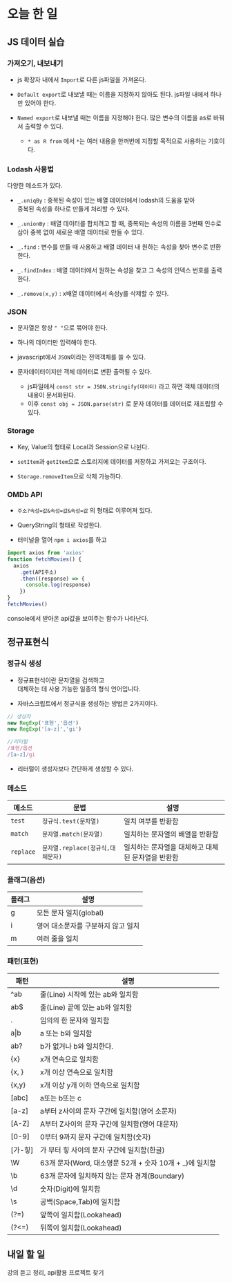 # 오늘 한 일

## JS 데이터 실습

### 가져오기, 내보내기

- js 확장자 내에서 `Import`로 다른 js파일을 가져온다.

- `Default export`로 내보낼 때는 이름을 지정하지 않아도 된다. js파일 내에서 하나만 있어야 한다.

- `Named export`로 내보낼 때는 이름을 지정해야 한다. 많은 변수의 이름을 as로 바꿔서 출력할 수 있다.
  - `* as R from` 에서 `*`는 여러 내용을 한꺼번에 지정할 목적으로 사용하는 기호이다.


### Lodash 사용법

다양한 메소드가 있다.

- `_.uniqBy` :  중복된 속성이 있는 배열 데이터에서 lodash의 도움을 받아  
중복된 속성을 하나로 만들게 처리할 수 있다.

-  `_.unionBy` :  배열 데이터를 합치려고 할 때, 중복되는 속성의 이름을 
3번째 인수로 삼아 중복 없이 새로운 배열 데이터로 만들 수 있다.

- `_.find` : 변수를 만들 때 사용하고 배열 데이터 내 원하는 속성을 찾아 변수로 반환한다.

- `_.findIndex` : 배열 데이터에서 원하는 속성을 찾고 그 속성의 인덱스 번호를 출력한다.

- `_.remove(x,y)` : x배열 데이터에서 속성y를 삭제할 수 있다.


### JSON

- 문자열은 항상 `" "`으로 묶어야 한다.

- 하나의 데이터만 입력해야 한다. 

- javascript에서 `JSON`이라는 전역객체를 쓸 수 있다.

- 문자데이터이지만 객체 데이터로 변환 출력될 수 있다.
  - js파일에서 `const str = JSON.stringify(데이터)` 라고 하면 객체 데이터의 내용이 문서화된다.
  - 이후 `const obj = JSON.parse(str)` 로 문자 데이터를 데이터로 재조립할 수 있다.


### Storage

- Key, Value의 형태로 Local과 Session으로 나뉜다.

- `setItem`과 `getItem`으로 스토리지에 데이터를 저장하고 가져오는 구조이다.

- `Storage.removeItem`으로 삭제 가능하다.


### OMDb API

- `주소?속성=값&속성=값&속성=값` 의 형태로 이루어져 있다.

- QueryString의 형태로 작성한다.

- 터미널을 열어 `npm i axios`를 하고 

```javascript
import axios from 'axios'
function fetchMovies() {
  axios
    .get(API주소)
    .then((response) => {
      console.log(response)
    })
}
fetchMovies()
```
console에서 받아온 api값을 보여주는 함수가 나타난다.


## 정규표현식

### 정규식 생성

-  정규표현식이란 문자열을 검색하고  
대체하는 데 사용 가능한 일종의 형식 언어입니다.

- 자바스크립트에서 정규식을 생성하는 방법은 2가지이다.
```js
// 생성자
new RegExp('표현','옵션')
new RegExp('[a-z]','gi')

//리터럴
/표현/옵션
/[a-z]/gi
```
- 리터럴이 생성자보다 간단하게 생성할 수 있다.


### 메소드

메소드 | 문법 | 설명 
--|--|--
`test`|`정규식.test(문자열)`|일치 여부를 반환함
`match`|`문자열.match(문자열)`|일치하는 문자열의 배열을 반환함
`replace`|`문자열.replace(정규식,대체문자)`|일치하는 문자열을 대체하고 대체된 문자열을 반환함


### 플래그(옵션)

플래그 | 설명
--|--
g | 모든 문자 일치(global)
i | 영어 대소문자를 구분하지 않고 일치
m | 여러 줄을 일치


### 패턴(표현)

패턴 | 설명
--|--
^ab | 줄(Line) 시작에 있는 ab와 일치함
ab$ | 줄(Line) 끝에 있는 ab와 일치함
. | 임의의 한 문자와 일치함
a&verbar;b |a 또는 b와 일치함
ab? | b가 없거나 b와 일치한다.
{x} | x개 연속으로 일치함
{x, } | x개 이상 연속으로 일치함
{x,y} | x개 이상 y개 이하 연속으로 일치함
[abc] | a또는 b또는 c
[a-z] | a부터 z사이의 문자 구간에 일치함(영어 소문자)
[A-Z] | A부터 Z사이의 문자 구간에 일치함(영어 대문자)
[0-9] | 0부터 9까지 문자 구간에 일치함(숫자)
[가-힣] | 가 부터 힣 사이의 문자 구간에 일치함(한글)
\W | 63개 문자(Word, 대소영문 52개 + 숫자 10개 + _)에 일치함
\b | 63개 문자에 일치하지 않는 문자 경계(Boundary)
\d | 숫자(Digit)에 일치함
\s | 공백(Space,Tab)에 일치함
(?=) | 앞쪽이 일치함(Lookahead)
(?<=) | 뒤쪽이 일치함(Lookahead)

## 내일 할 일
강의 듣고 정리, api활용 프로젝트 찾기